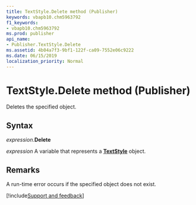 ```yaml
---
title: TextStyle.Delete method (Publisher)
keywords: vbapb10.chm5963792
f1_keywords:
- vbapb10.chm5963792
ms.prod: publisher
api_name:
- Publisher.TextStyle.Delete
ms.assetid: 4b04a7f3-9bf1-122f-ca09-7552e06c9222
ms.date: 06/15/2019
localization_priority: Normal
---
```



# TextStyle.Delete method (Publisher)

Deletes the specified object.


## Syntax

_expression_.**Delete**

_expression_ A variable that represents a **[TextStyle](Publisher.TextStyle.md)** object.


## Remarks

A run-time error occurs if the specified object does not exist.



[!include[Support and feedback](~/includes/feedback-boilerplate.md)]